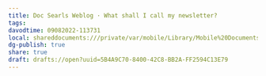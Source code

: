 ```yaml
---
title: Doc Searls Weblog · What shall I call my newsletter?
tags: 
davodtime: 09082022-113731
local: shareddocuments:///private/var/mobile/Library/Mobile%20Documents/iCloud~md~obsidian/Documents/OBSHIDDIAN/drafts/5B4A9C70-8400-42C8-BB2A-FF2594C13E79.md
dg-publish: true
share: true
draft: drafts://open?uuid=5B4A9C70-8400-42C8-BB2A-FF2594C13E79
---
```

